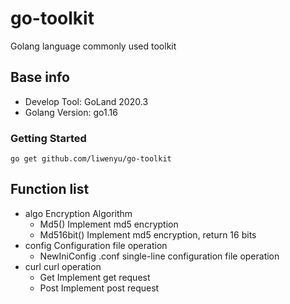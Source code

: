 # go-toolkit

Golang language commonly used toolkit

## Base info

- Develop Tool: GoLand 2020.3
- Golang Version: go1.16

### Getting Started

```
go get github.com/liwenyu/go-toolkit
```

## Function list

- algo Encryption Algorithm
    - Md5() Implement md5 encryption
    - Md516bit() Implement md5 encryption, return 16 bits
- config Configuration file operation
    - NewIniConfig .conf single-line configuration file operation
- curl curl operation
    - Get Implement get request
    - Post Implement post request